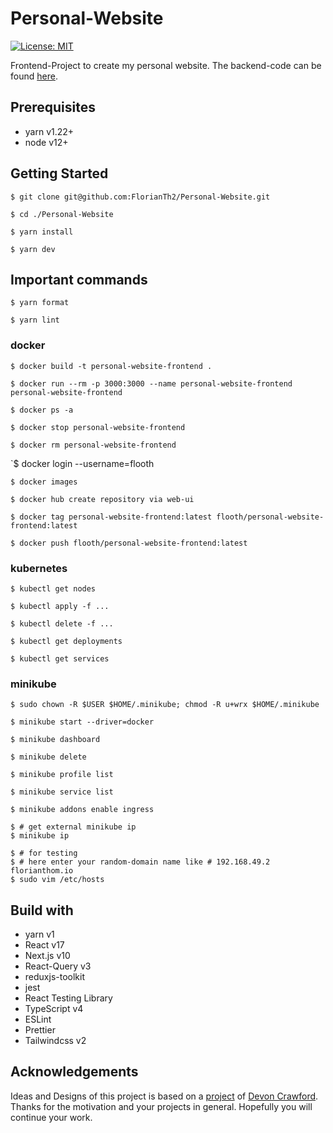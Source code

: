 # Personal-Website

[![License: MIT](https://img.shields.io/badge/License-MIT-green.svg)](https://opensource.org/licenses/MIT)

Frontend-Project to create my personal website. The backend-code can be found [here].

## Prerequisites

-   yarn v1.22+
-   node v12+

## Getting Started

`$ git clone git@github.com:FlorianTh2/Personal-Website.git`

`$ cd ./Personal-Website`

`$ yarn install`

`$ yarn dev`

## Important commands

`$ yarn format`

`$ yarn lint`

### docker

`$ docker build -t personal-website-frontend .`

`$ docker run --rm -p 3000:3000 --name personal-website-frontend personal-website-frontend`

`$ docker ps -a`

`$ docker stop personal-website-frontend`

`$ docker rm personal-website-frontend`

`$ docker login --username=flooth

`$ docker images`

`$ docker hub create repository via web-ui`

`$ docker tag personal-website-frontend:latest flooth/personal-website-frontend:latest`

`$ docker push flooth/personal-website-frontend:latest`

### kubernetes

`$ kubectl get nodes`

`$ kubectl apply -f ...`

`$ kubectl delete -f ...`

`$ kubectl get deployments`

`$ kubectl get services`


### minikube

`$ sudo chown -R $USER $HOME/.minikube; chmod -R u+wrx $HOME/.minikube`

`$ minikube start --driver=docker`

`$ minikube dashboard`

`$ minikube delete`

`$ minikube profile list`

`$ minikube service list`

`$ minikube addons enable ingress`

```
$ # get external minikube ip
$ minikube ip
```

```
$ # for testing
$ # here enter your random-domain name like # 192.168.49.2 florianthom.io
$ sudo vim /etc/hosts
```

## Build with

-   yarn v1
-   React v17
-   Next.js v10
-   React-Query v3
-   reduxjs-toolkit
-   jest
-   React Testing Library
-   TypeScript v4
-   ESLint
-   Prettier
-   Tailwindcss v2

## Acknowledgements
Ideas and Designs of this project is based on a [project](https://www.youtube.com/watch?v=SC7lLm6QAb8&t=328s&ab_channel=DevonCrawford) of [Devon Crawford](https://github.com/DevonCrawford).
Thanks for the motivation and your projects in general. Hopefully you will continue your work.

[here]: https://github.com/FlorianTh2/homepageBackend
